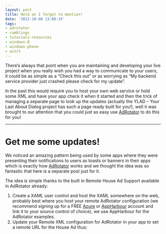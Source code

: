 ```yaml
---
layout: post
title: Hold on I forgot to mention!
date: '2012-10-08 13:00:35'
tags:
- adrotator
- ramblings
- tutorials-resources
- windows-8
- windows-phone
- winrt
---
```


There’s always that point when you are maintaining and developing your live project when you really wish you had a way to communicate to your users, it could be as simple as a “Check this out” or as worrying as “My backend service provider just crashed please check for my update”.

In the past this would require you to host your own web service or hold some XML and have your app check it when it started and then the trick of managing a separate page to look up the updates (actually the YLAD – Your Last About Dialog project has such a page ready built for you!), well it was brought to our attention that you could just as easy use [AdRotator](http://wp7adrotator.codeplex.com/) to do this for you!

* * *

# Get me some updates!

We noticed an amazing pattern being used by some apps where they were presenting their notifications to users as toasts or banners in their apps which is exactly how [AdRotator](http://wp7adrotator.codeplex.com/) works and we thought the idea was so fantastic that here is a separate post just for it.

The idea is simple thanks to the built in Remote House Ad Support available in AdRotator already:

1. Create a XAML user control and host the XAML somewhere on the web, probably best where you host your remote AdRotator configuration (we recommend signing up for a FREE [Azure](http://www.windowsazure.com/en-us/) or [AppHarbour](https://appharbor.com/) account and link it to your source control of choice), we use AppHarbour for the AdRotator examples.
2. Update your Remote XML configuration for AdRotator in your app to set a remote URL for the House Ad thus:

    


